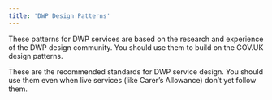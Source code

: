 ```yaml
---
title: 'DWP Design Patterns'
---
```


These patterns for DWP services are based on the research and experience of the DWP design community. You should use them to build on the GOV.UK design patterns.

These are the recommended standards for DWP service design. You should use them even when live services (like Carer’s Allowance) don’t yet follow them.